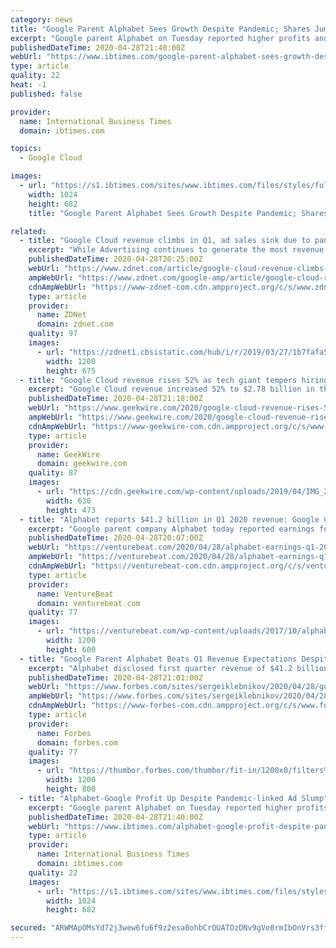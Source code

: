 ```yaml
---
category: news
title: "Google Parent Alphabet Sees Growth Despite Pandemic; Shares Jump"
excerpt: "Google parent Alphabet on Tuesday reported higher profits and revenues in the first quarter even as a coronavirus-induced economic slump hit advertising in March. Alphabet shares climbed three percent in after-hours trades following release of earnings figures that eased fears the pandemic would devastate digital ad revenue that is the internet firm's income engine."
publishedDateTime: 2020-04-28T21:40:00Z
webUrl: "https://www.ibtimes.com/google-parent-alphabet-sees-growth-despite-pandemic-shares-jump-2966628"
type: article
quality: 22
heat: -1
published: false

provider:
  name: International Business Times
  domain: ibtimes.com

topics:
  - Google Cloud

images:
  - url: "https://s1.ibtimes.com/sites/www.ibtimes.com/files/styles/full/public/2020/04/28/alphabet-and-google-ceo-sundar-pichai-said-weve.jpg"
    width: 1024
    height: 682
    title: "Google Parent Alphabet Sees Growth Despite Pandemic; Shares Jump"

related:
  - title: "Google Cloud revenue climbs in Q1, ad sales sink due to pandemic"
    excerpt: "While Advertising continues to generate the most revenue for Google, the number is down significantly compared to last quarter. In Q1, Google ad revenues came to $33.76 billion, c"
    publishedDateTime: 2020-04-28T20:25:00Z
    webUrl: "https://www.zdnet.com/article/google-cloud-revenue-climbs-in-q1-ad-sales-sink-due-to-pandemic/"
    ampWebUrl: "https://www.zdnet.com/google-amp/article/google-cloud-revenue-climbs-in-q1-ad-sales-sink-due-to-pandemic/"
    cdnAmpWebUrl: "https://www-zdnet-com.cdn.ampproject.org/c/s/www.zdnet.com/google-amp/article/google-cloud-revenue-climbs-in-q1-ad-sales-sink-due-to-pandemic/"
    type: article
    provider:
      name: ZDNet
      domain: zdnet.com
    quality: 97
    images:
      - url: "https://zdnet1.cbsistatic.com/hub/i/r/2019/03/27/1b7fafa5-dea5-4795-868f-c2763cca7bfc/thumbnail/1200x675/1c3625f42ed28bf6afd7d68469d6b1b9/managing-ai-in-the-enterprise-intro-thumb.jpg"
        width: 1200
        height: 675
  - title: "Google Cloud revenue rises 52% as tech giant tempers hiring and spending plans amid crisis"
    excerpt: "Google Cloud revenue increased 52% to $2.78 billion in the first quarter, helping Google parent Alphabet beat Wall Street’s revenue expectations even as the company’s broader advertising"
    publishedDateTime: 2020-04-28T21:18:00Z
    webUrl: "https://www.geekwire.com/2020/google-cloud-revenue-rises-50-tech-giant-tempers-hiring-spending-plans-amid-crisis/"
    ampWebUrl: "https://www.geekwire.com/2020/google-cloud-revenue-rises-50-tech-giant-tempers-hiring-spending-plans-amid-crisis/amp/"
    cdnAmpWebUrl: "https://www-geekwire-com.cdn.ampproject.org/c/s/www.geekwire.com/2020/google-cloud-revenue-rises-50-tech-giant-tempers-hiring-spending-plans-amid-crisis/amp/"
    type: article
    provider:
      name: GeekWire
      domain: geekwire.com
    quality: 87
    images:
      - url: "https://cdn.geekwire.com/wp-content/uploads/2019/04/IMG_2762-630x473.jpg"
        width: 630
        height: 473
  - title: "Alphabet reports $41.2 billion in Q1 2020 revenue: Google Cloud up 52%, YouTube up 33%, and Other Bets down 21%"
    excerpt: "Google parent company Alphabet today reported earnings for its first fiscal quarter of 2020, including revenue of $41.2 billion, net income of $6.8 billion, and earnings per share of $9.87 (compared to revenue of $36.3 billion, net income of $8.3 billion, and earnings per share of $11.90 in Q1 2019). Given the global pandemic’s impact on ..."
    publishedDateTime: 2020-04-28T20:07:00Z
    webUrl: "https://venturebeat.com/2020/04/28/alphabet-earnings-q1-2020/"
    ampWebUrl: "https://venturebeat.com/2020/04/28/alphabet-earnings-q1-2020/amp/"
    cdnAmpWebUrl: "https://venturebeat-com.cdn.ampproject.org/c/s/venturebeat.com/2020/04/28/alphabet-earnings-q1-2020/amp/"
    type: article
    provider:
      name: VentureBeat
      domain: venturebeat.com
    quality: 77
    images:
      - url: "https://venturebeat.com/wp-content/uploads/2017/10/alphabet_logo.jpg?fit=1200%2C600&strip=all"
        width: 1200
        height: 600
  - title: "Google Parent Alphabet Beats Q1 Revenue Expectations Despite Coronavirus Downturn"
    excerpt: "Alphabet disclosed first quarter revenue of $41.2 billion, beating Wall Street expectations $40.3 billion. The company’s revenue growth rate fell to 13%, down from 17% in the previous quarter. Advertising sales still make up most of Alphabet’s total revenue (82%) and rose to $33."
    publishedDateTime: 2020-04-28T21:01:00Z
    webUrl: "https://www.forbes.com/sites/sergeiklebnikov/2020/04/28/google-parent-alphabet-beats-q1-revenue-expectations-despite-coronavirus-downturn/"
    ampWebUrl: "https://www.forbes.com/sites/sergeiklebnikov/2020/04/28/google-parent-alphabet-beats-q1-revenue-expectations-despite-coronavirus-downturn/amp/"
    cdnAmpWebUrl: "https://www-forbes-com.cdn.ampproject.org/c/s/www.forbes.com/sites/sergeiklebnikov/2020/04/28/google-parent-alphabet-beats-q1-revenue-expectations-despite-coronavirus-downturn/amp/"
    type: article
    provider:
      name: Forbes
      domain: forbes.com
    quality: 77
    images:
      - url: "https://thumbor.forbes.com/thumbor/fit-in/1200x0/filters%3Aformat%28jpg%29/https%3A%2F%2Fspecials-images.forbesimg.com%2Fimageserve%2F1210702628%2F0x0.jpg"
        width: 1200
        height: 800
  - title: "Alphabet-Google Profit Up Despite Pandemic-linked Ad Slump"
    excerpt: "Google parent Alphabet on Tuesday reported higher profits and revenues in the first quarter even as a coronavirus-induced economic slump hit advertising in March. Alphabet shares climbed three percent in after-hours trades following release of earnings figures that eased fears the pandemic would devastate digital ad revenue that is the internet firm's income engine."
    publishedDateTime: 2020-04-28T21:40:00Z
    webUrl: "https://www.ibtimes.com/alphabet-google-profit-despite-pandemic-linked-ad-slump-2966628"
    type: article
    provider:
      name: International Business Times
      domain: ibtimes.com
    quality: 22
    images:
      - url: "https://s1.ibtimes.com/sites/www.ibtimes.com/files/styles/full/public/2020/04/28/alphabet-and-google-ceo-sundar-pichai-said-weve.jpg"
        width: 1024
        height: 682

secured: "ARWMApOMsYd72j3wew6fu6f9z2esa0ohbCrOUATOzDNv9gVe0rmIbOnVrs3ffUxMpAJI18v9yR5iukUwlVdoRw2WrK0RmxhIjUyqnk4Z3/jvI2d1deOtdwKwsrcBGwhvbmJzpS56Q7qTvLuSdV2FjPTKotv1NYPQt39kcU1U3ZtczwNuUaFBuuRV1fJLX6W2wphykycVqEh/k8OTXGqDBEqjzpGrhCxk5vTlOS2Bynj4GFlaxF1491h2ysv8oIJWeqoA1bsdZJZwVahKyP5OUJzDD7TW0uDQKFGgGq+e35cZplnx44dyMZc6tedZcE3G;NoXR8e3vaH+Y03PMICRPoQ=="
---
```


